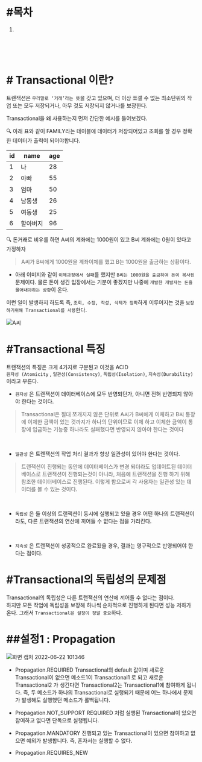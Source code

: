 # #목차
1) []()

<br>
<br>
<br>

# # Transactional 이란?
트랜잭션은 `우리말로 ‘거래’라는 뜻`을 갖고 있으며, 더 이상 쪼갤 수 없는 최소단위의 작업 또는 모두 저장되거나, 아무 것도 저장되지 않거나를 보장한다.

Transactional을 왜 사용하는지 먼저 간단한 예시를 들어보겠다.

🔍 아래 표와 같이 FAMILY라는 테이블에 데이터가 저장되어있고 조회를 할 경우 정확한 데이터가 출력이 되어야합니다.

| id | name | age |
|----|------|-----|
| 1  | 나    | 28  |
| 2  | 아빠   | 55  |
| 3  | 엄마   | 50  |
| 4  | 남동생  | 26  |
| 5  | 여동생  | 25  |
| 6  | 할아버지 | 96  |

🔍 돈거래로 비유를 하면 A씨의 계좌에는 1000원이 있고 B씨 계좌에는 0원이 있다고 가정하자
>  A씨가 B씨에게 1000원을 계좌이체를 했고 B는 1000원을 출금하는 상황이다.
- 아래 이미지와 같이 `이체과정에서 실패`를 했지만 `B씨는 1000원을 출금하여 돈이 복사된` 문제이다. 물론 돈이 생긴 입장에서는 기분이 좋겠지만 나중에 `개발한 개발자는 돈을 물어내야하는 상황`이 온다.  

이런 일이 발생하지 하도록 즉, `조회, 수정, 작성, 삭제가 정확`하게 이루어지는 것을 `보장하기위해 Transactional를 사용`한다.

![A씨](https://user-images.githubusercontent.com/81284265/174919319-47d34104-2750-479c-9a81-cd6f00c42bd2.png)

# #Transactional 특징
트랜잭션의 특징은 크게 4가지로 구분된고 이것을 ACID  
`원자성 (Atomicity` ,   `일관성(Consistency)`,   `독립성(Isolation)`, `지속성(Durability)` 이라고 부른다.


- `원자성` 은 트랜잭션이 데이터베이스에 모두 반영되던가, 아니면 전혀 반영되지 않아야 한다는 것이다.  
 > Transactional은 절대 쪼개지지 않은 단위로 A씨가 B씨에게 이체하고 B씨 통장에 이체한 금액이 있는 것까지가 하나의 단위이므로 이체 하고 이체한 금액이 통장에 입금하는 기능중 하나라도 실패했다면 반영되지 않아야 한다는 것이다


 <br>
 
- `일관성` 은 트랜잭션의 작업 처리 결과가 항상 일관성이 있어야 한다는 것이다.   
> 트랜잭션이 진행되는 동안에 데이터베이스가 변경 되더라도 업데이트된 데이터베이스로 트랜잭션이 진행되는것이 아니라, 처음에 트랜잭션을 진행 하기 위해 참조한 데이터베이스로 진행된다. 이렇게 함으로써 각 사용자는 일관성 있는 데이터를 볼 수 있는 것이다.
 <br>
 
- `독립성` 은 둘 이상의 트랜잭션이 동시에 실행되고 있을 경우 어떤 하나의 트랜잭션이라도, 다른 트랜잭션의 연산에 끼어들 수 없다는 점을 가리킨다.  

 <br>
 
- `지속성` 은 트랜잭션이 성공적으로 완료됬을 경우, 결과는 영구적으로 반영되어야 한다는 점이다.  


# #Transactional의 독립성의 문제점
Transactional의 독립성은  다른 트랜잭션의 연산에 끼어들 수 없다는 점이다.  
하지만 모든 작업에 독립성을 보장해 하나씩 순차적으로 진행하게 된다면 성능 저하가 온다.
그래서 `Transactional은 설정이 정말 중요`하다.

# ##설정1 : Propagation

![화면 캡처 2022-06-22 101346](https://user-images.githubusercontent.com/81284265/174922683-8d1e17c8-8707-4131-b577-2dd68f73fd8c.png)
- Propagation.REQUIRED
Transactional의 default 값이며 새로운 Transactional이 없으면 메소드1이 Transactional1 로 되고 새로운 Transactional2 가 생긴다면 Transactional2는 Transactional1에 참여하게 됩니다. 즉, 두 메소드가 하나의 Transactional로 실행되기 때문에 어느 하나에서 문제가 발생해도 실행했던 메소드가 롤백됩니다.

- Propagation.NOT_SUPPORT
REQUIRED 처럼 실행된 Transactional이 있으면 참여하고 없다면 단독으로 실행됩니다.

- Propagation.MANDATORY
진행되고 있는 Transactional이 있으면 참여하고 없으면 예외가 발생합니다. 즉, 혼자서는 실행할 수 없다.

- Propagation.REQUIRES_NEW






